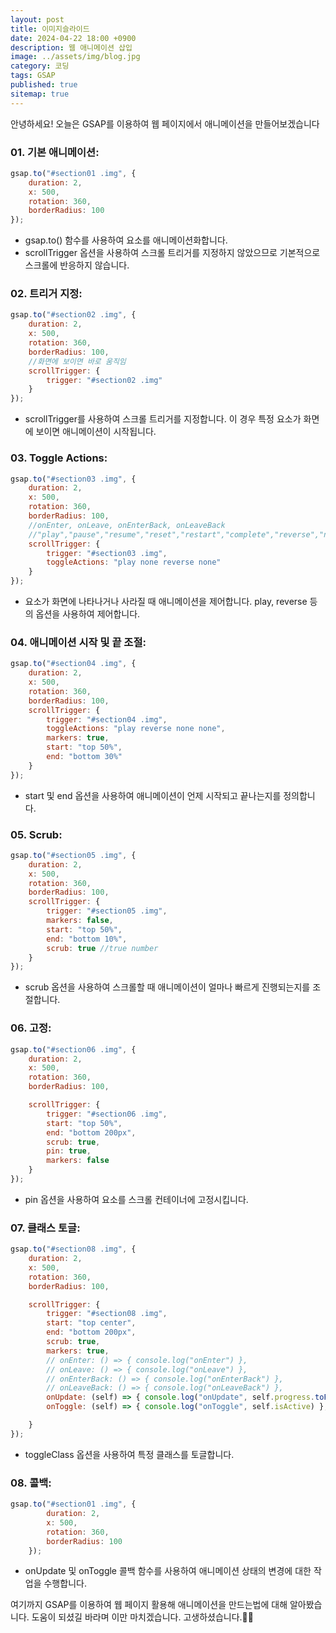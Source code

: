 ```yaml
---
layout: post
title: 이미지슬라이드
date: 2024-04-22 18:00 +0900
description: 웹 애니메이션 삽입
image: ../assets/img/blog.jpg
category: 코딩
tags: GSAP
published: true
sitemap: true
---
```



안녕하세요!
오늘은 GSAP를 이용하여 웹 페이지에서 애니메이션을 만들어보겠습니다

### 01. 기본 애니메이션:

````javascript
gsap.to("#section01 .img", {
    duration: 2,
    x: 500,
    rotation: 360,
    borderRadius: 100
});
````
* gsap.to() 함수를 사용하여 요소를 애니메이션화합니다.
* scrollTrigger 옵션을 사용하여 스크롤 트리거를 지정하지 않았으므로 기본적으로 스크롤에 반응하지 않습니다.

### 02. 트리거 지정:

````javascript
gsap.to("#section02 .img", {
    duration: 2,
    x: 500,
    rotation: 360,
    borderRadius: 100,
    //화면에 보이면 바로 움직임
    scrollTrigger: {
        trigger: "#section02 .img"
    }
});
````
* scrollTrigger를 사용하여 스크롤 트리거를 지정합니다. 이 경우 특정 요소가 화면에 보이면 애니메이션이 시작됩니다.

### 03. Toggle Actions:

````javascript
gsap.to("#section03 .img", {
    duration: 2,
    x: 500,
    rotation: 360,
    borderRadius: 100,
    //onEnter, onLeave, onEnterBack, onLeaveBack
    //"play","pause","resume","reset","restart","complete","reverse","none"
    scrollTrigger: {
        trigger: "#section03 .img",
        toggleActions: "play none reverse none"
    }
});
````

* 요소가 화면에 나타나거나 사라질 때 애니메이션을 제어합니다. play, reverse 등의 옵션을 사용하여 제어합니다.


### 04. 애니메이션 시작 및 끝 조절:

````javascript
gsap.to("#section04 .img", {
    duration: 2,
    x: 500,
    rotation: 360,
    borderRadius: 100,
    scrollTrigger: {
        trigger: "#section04 .img",
        toggleActions: "play reverse none none",
        markers: true,
        start: "top 50%",
        end: "bottom 30%"
    }
});
````

* start 및 end 옵션을 사용하여 애니메이션이 언제 시작되고 끝나는지를 정의합니다.


### 05. Scrub:

````javascript
gsap.to("#section05 .img", {
    duration: 2,
    x: 500,
    rotation: 360,
    borderRadius: 100,
    scrollTrigger: {
        trigger: "#section05 .img",
        markers: false,
        start: "top 50%",
        end: "bottom 10%",
        scrub: true //true number
    }
});
````

* scrub 옵션을 사용하여 스크롤할 때 애니메이션이 얼마나 빠르게 진행되는지를 조절합니다.

### 06. 고정:

````javascript
gsap.to("#section06 .img", {
    duration: 2,
    x: 500,
    rotation: 360,
    borderRadius: 100,

    scrollTrigger: {
        trigger: "#section06 .img",
        start: "top 50%",
        end: "bottom 200px",
        scrub: true,
        pin: true,
        markers: false
    }
});
````

* pin 옵션을 사용하여 요소를 스크롤 컨테이너에 고정시킵니다.

### 07. 클래스 토글:

````javascript
gsap.to("#section08 .img", {
    duration: 2,
    x: 500,
    rotation: 360,
    borderRadius: 100,

    scrollTrigger: {
        trigger: "#section08 .img",
        start: "top center",
        end: "bottom 200px",
        scrub: true,
        markers: true,
        // onEnter: () => { console.log("onEnter") },
        // onLeave: () => { console.log("onLeave") },
        // onEnterBack: () => { console.log("onEnterBack") },
        // onLeaveBack: () => { console.log("onLeaveBack") },
        onUpdate: (self) => { console.log("onUpdate", self.progress.toFixed(3)) },
        onToggle: (self) => { console.log("onToggle", self.isActive) },

    }
});
````

* toggleClass 옵션을 사용하여 특정 클래스를 토글합니다.

### 08. 콜백:

````javascript
gsap.to("#section01 .img", {
        duration: 2,
        x: 500,
        rotation: 360,
        borderRadius: 100
    });
````

* onUpdate 및 onToggle 콜백 함수를 사용하여 애니메이션 상태의 변경에 대한 작업을 수행합니다.



여기까지 GSAP를 이용하여 웹 페이지 활용해 애니메이션을 만드는법에 대해 알아봤습니다.
도움이 되셨길 바라며 이만 마치겠습니다.
고생하셨습니다.🫶😊